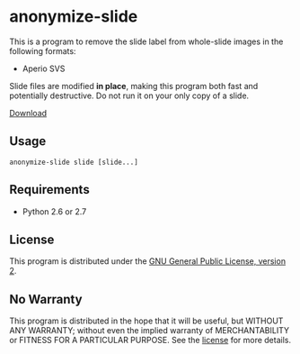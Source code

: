 anonymize-slide
===============

This is a program to remove the slide label from whole-slide images in the
following formats:

 * Aperio SVS

Slide files are modified **in place**, making this program both fast and
potentially destructive.  Do not run it on your only copy of a slide.

[Download](https://github.com/bgilbert/anonymize-slide/releases)

Usage
-----

    anonymize-slide slide [slide...]

Requirements
------------

 * Python 2.6 or 2.7

License
-------

This program is distributed under the [GNU General Public License, version
2](COPYING).

No Warranty
-----------

This program is distributed in the hope that it will be useful, but WITHOUT
ANY WARRANTY; without even the implied warranty of MERCHANTABILITY or
FITNESS FOR A PARTICULAR PURPOSE.  See the [license](COPYING) for more
details.
